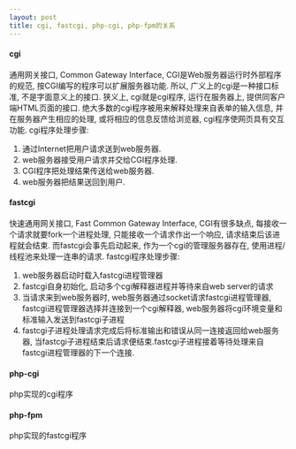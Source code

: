 ```yaml
---
layout: post
title: cgi, fastcgi, php-cgi, php-fpm的关系
---
```


#### cgi
通用网关接口, Common Gateway Interface, CGI是Web服务器运行时外部程序的规范, 按CGI编写的程序可以扩展服务器功能. 所以, 广义上的cgi是一种接口标准, 不是字面意义上的接口. 狭义上, cgi就是cgi程序, 运行在服务器上, 提供同客户端HTML页面的接口. 绝大多数的cgi程序被用来解释处理来自表单的输入信息, 并在服务器产生相应的处理, 或将相应的信息反馈给浏览器, cgi程序使网页具有交互功能. 
cgi程序处理步骤:
1) 通过Internet把用户请求送到web服务器.
2) web服务器接受用户请求并交给CGI程序处理.
3) CGI程序把处理结果传送给web服务器.
4) web服务器把结果送回到用户.

#### fastcgi
快速通用网关接口, Fast Common Gateway Interface, CGI有很多缺点, 每接收一个请求就要fork一个进程处理, 只能接收一个请求作出一个响应, 请求结束后该进程就会结束. 而fastcgi会事先启动起来, 作为一个cgi的管理服务器存在, 使用进程/线程池来处理一连串的请求.
fastcgi程序处理步骤:
1) web服务器启动时载入fastcgi进程管理器
2) fastcgi自身初始化, 启动多个cgi解释器进程并等待来自web server的请求
3) 当请求来到web服务器时, web服务器通过socket请求fastcgi进程管理器, fastcgi进程管理器选择并连接到一个cgi解释器, web服务器将cgi环境变量和标准输入发送到fastcgi子进程
4) fastcgi子进程处理请求完成后将标准输出和错误从同一连接返回给web服务器, 当fastcgi子进程结束后请求便结束.fastcgi子进程接着等待处理来自fastcgi进程管理器的下一个连接.

#### php-cgi
php实现的cgi程序

#### php-fpm
php实现的fastcgi程序